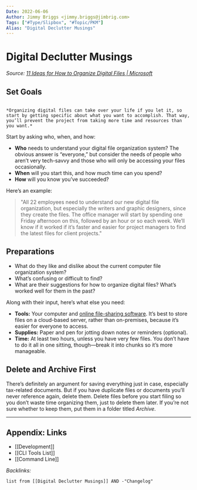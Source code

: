 ```yaml
---
Date: 2022-06-06
Author: Jimmy Briggs <jimmy.briggs@jimbrig.com>
Tags: ["#Type/Slipbox", "#Topic/PKM"]
Alias: "Digital Declutter Musings"
---
```


# Digital Declutter Musings

*Source: [11 Ideas for How to Organize Digital Files | Microsoft](https://www.microsoft.com/en-us/microsoft-365/business-insights-ideas/resources/11-ideas-for-how-to-organize-digital-files)*

## Set Goals

```ad-tip

*Organizing digital files can take over your life if you let it, so start by getting specific about what you want to accomplish. That way, you’ll prevent the project from taking more time and resources than you want.*

```

Start by asking who, when, and how:

-   **Who** needs to understand your digital file organization system? The obvious answer is “everyone,” but consider the needs of people who aren’t very tech-savvy and those who will only be accessing your files occasionally.
-   **When** will you start this, and how much time can you spend?
-   **How** will you know you’ve succeeded?

Here’s an example: 

>"All 22 employees need to understand our new digital file organization, but especially the writers and graphic designers, since they create the files. The office manager will start by spending one Friday afternoon on this, followed by an hour or so each week. We’ll know if it worked if it’s faster and easier for project managers to find the latest files for client projects."

## Preparations

-   What do they like and dislike about the current computer file organization system?
-   What’s confusing or difficult to find?
-   What are their suggestions for how to organize digital files? What’s worked well for them in the past?

Along with their input, here’s what else you need:

-   **Tools:** Your computer and [online file-sharing software](https://www.microsoft.com/en-us/microsoft-teams/file-sharing). It’s best to store files on a cloud-based server, rather than on-premises, because it’s easier for everyone to access.
-   **Supplies:** Paper and pen for jotting down notes or reminders (optional).
-   **Time:** At least two hours, unless you have very few files. You don’t have to do it all in one sitting, though—break it into chunks so it’s more manageable.

## Delete and Archive First

There’s definitely an argument for saving everything just in case, especially tax-related documents. But if you have duplicate files or documents you’ll never reference again, delete them. Delete files before you start filing so you don’t waste time organizing them, just to delete them later. If you’re not sure whether to keep them, put them in a folder titled _Archive_.

***

## Appendix: Links

- [[Development]]
- [[CLI Tools List]]
- [[Command Line]]


*Backlinks:*

```dataview
list from [[Digital Declutter Musings]] AND -"Changelog"
```